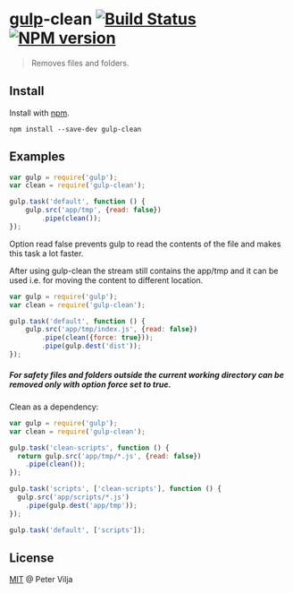 # [gulp](https://github.com/wearefractal/gulp)-clean [![Build Status](https://secure.travis-ci.org/peter-vilja/gulp-clean.png?branch=master)](https://travis-ci.org/peter-vilja/gulp-clean) [![NPM version](https://badge.fury.io/js/gulp-clean.png)](http://badge.fury.io/js/gulp-clean)

> Removes files and folders.

## Install

Install with [npm](https://npmjs.org/package/gulp-clean).

```
npm install --save-dev gulp-clean
```

## Examples

```js
var gulp = require('gulp');
var clean = require('gulp-clean');

gulp.task('default', function () {
	gulp.src('app/tmp', {read: false})
		.pipe(clean());
});
```
Option read false prevents gulp to read the contents of the file and makes this task a lot faster.

After using gulp-clean the stream still contains the app/tmp and it can be used i.e. for moving the content to different location.

```js
var gulp = require('gulp');
var clean = require('gulp-clean');

gulp.task('default', function () {
	gulp.src('app/tmp/index.js', {read: false})
		.pipe(clean({force: true}));
		.pipe(gulp.dest('dist'));
});
```

##### For safety files and folders outside the current working directory can be removed only with option force set to true.

Clean as a dependency:

```js
var gulp = require('gulp');
var clean = require('gulp-clean');

gulp.task('clean-scripts', function () {
  return gulp.src('app/tmp/*.js', {read: false})
    .pipe(clean());
});

gulp.task('scripts', ['clean-scripts'], function () {
  gulp.src('app/scripts/*.js')
    .pipe(gulp.dest('app/tmp'));
});

gulp.task('default', ['scripts']);
```


## License

[MIT](http://en.wikipedia.org/wiki/MIT_License) @ Peter Vilja
